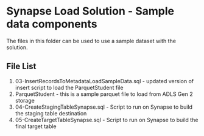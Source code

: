 # Synapse Load Solution - Sample data components
The files in this folder can be used to use a sample dataset with the solution.  

## File List 
1. 03-InsertRecordsToMetadataLoadSampleData.sql - updated version of insert script to load the ParquetStudent file 
2. ParquetStudent - this is a sample parquet file to load from ADLS Gen 2 storage 
3. 04-CreateStagingTableSynapse.sql - Script to run on Synapse to build the staging table destination 
4. 05-CreateTargetTableSynapse.sql - Script to run on Synapse to build the final target table 
